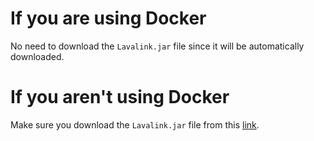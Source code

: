 # If you are using Docker

No need to download the `Lavalink.jar` file since it will be automatically downloaded.

# If you aren't using Docker

Make sure you download the `Lavalink.jar` file from this [link](https://github.com/freyacodes/Lavalink/releases/).
